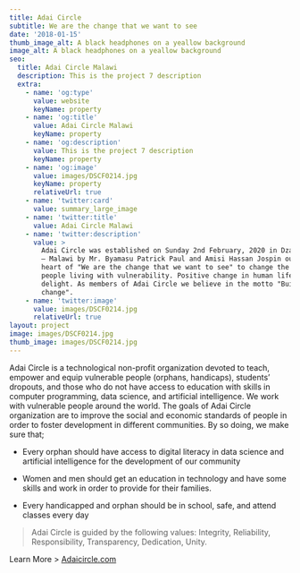 ```yaml
---
title: Adai Circle
subtitle: We are the change that we want to see
date: '2018-01-15'
thumb_image_alt: A black headphones on a yeallow background
image_alt: A black headphones on a yeallow background
seo:
  title: Adai Circle Malawi
  description: This is the project 7 description
  extra:
    - name: 'og:type'
      value: website
      keyName: property
    - name: 'og:title'
      value: Adai Circle Malawi
      keyName: property
    - name: 'og:description'
      value: This is the project 7 description
      keyName: property
    - name: 'og:image'
      value: images/DSCF0214.jpg
      keyName: property
      relativeUrl: true
    - name: 'twitter:card'
      value: summary_large_image
    - name: 'twitter:title'
      value: Adai Circle Malawi
    - name: 'twitter:description'
      value: >
        Adai Circle was established on Sunday 2nd February, 2020 in Dzaleka Camp
        – Malawi by Mr. Byamasu Patrick Paul and Amisi Hassan Jospin out of the
        heart of "We are the change that we want to see" to change the lives of
        people living with vulnerability. Positive change in human life is our
        delight. As members of Adai Circle we believe in the motto "Build to
        change".
    - name: 'twitter:image'
      value: images/DSCF0214.jpg
      relativeUrl: true
layout: project
image: images/DSCF0214.jpg
thumb_image: images/DSCF0214.jpg
---
```

Adai Circle is a technological non-profit organization devoted to teach, empower and equip vulnerable people (orphans, handicaps), students’ dropouts, and those who do not have access to education with skills in computer programming, data science, and artificial intelligence. We work with vulnerable people around the world. The goals of Adai Circle organization are to improve the social and economic standards of people in order to foster development in different communities. By so doing, we make sure that;

*   Every orphan should have access to digital literacy in data science and artificial intelligence for the development of our community

*   Women and men should get an education in technology and have some skills and work in order to provide for their families.

*   Every handicapped and orphan should be in school, safe, and attend classes every day

> Adai Circle is guided by the following values: Integrity, Reliability, Responsibility, Transparency, Dedication, Unity.

Learn More > [Adaicircle.com](http://www.adaicircle.com/index.html)
